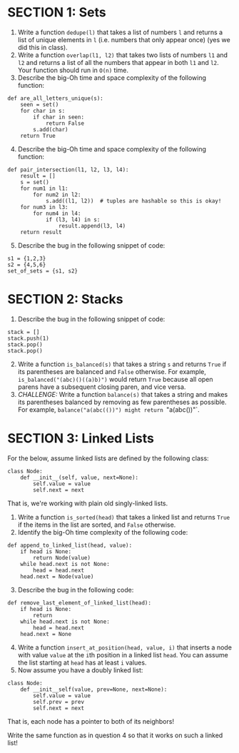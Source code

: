 # SECTION 1: Sets
1. Write a function `dedupe(l)` that takes a list of numbers `l` and returns a list of unique elements in `l` (i.e. numbers that only appear once) (yes we did this in class).
2. Write a function `overlap(l1, l2)` that takes two lists of numbers `l1` and `l2` and returns a list of all the numbers that appear in both `l1` and `l2`. Your function should run in `O(n)` time.
3. Describe the big-Oh time and space complexity of the following function:

```
def are_all_letters_unique(s):
    seen = set()
    for char in s:
        if char in seen:
            return False
        s.add(char)
    return True
```
4. Describe the big-Oh time and space complexity of the following function:
``` 
def pair_intersection(l1, l2, l3, l4):
    result = []
    s = set()
    for num1 in l1:
        for num2 in l2:
            s.add((l1, l2))  # tuples are hashable so this is okay!
    for num3 in l3:
        for num4 in l4:
            if (l3, l4) in s:
                result.append(l3, l4)
    return result
```
5. Describe the bug in the following snippet of code:
```
s1 = {1,2,3}
s2 = {4,5,6}
set_of_sets = {s1, s2}
```

# SECTION 2: Stacks
1. Describe the bug in the following snippet of code:
```
stack = []
stack.push(1)
stack.pop()
stack.pop()
```

2. Write a function `is_balanced(s)` that takes a string `s` and returns `True` if its parentheses are balanced and `False` otherwise. For example, `is_balanced("(abc)()((a)b)")` would return `True` because all open parens have a subsequent closing paren, and vice versa.
3. *CHALLENGE:* Write a function `balance(s)` that takes a string and makes its parentheses balanced by removing as few parentheses as possible. For example, `balance("a(abc(())") might return `"a(abc())"`.

# SECTION 3: Linked Lists
For the below, assume linked lists are defined by the following class:
```
class Node:
    def __init__(self, value, next=None):
        self.value = value
        self.next = next
```
That is, we're working with plain old singly-linked lists.

1. Write a function `is_sorted(head)` that takes a linked list and returns `True` if the items in the list are sorted, and `False` otherwise.
2. Identify the big-Oh time complexity of the following code:
```
def append_to_linked_list(head, value):
    if head is None:
        return Node(value)
    while head.next is not None:
        head = head.next
    head.next = Node(value)
```
3. Describe the bug in the following code:
```
def remove_last_element_of_linked_list(head):
    if head is None:
        return
    while head.next is not None:
        head = head.next
    head.next = None
```
4. Write a function `insert_at_position(head, value, i)` that inserts a node with value `value` at the `i`th position in a linked list `head`. You can assume the list starting at `head` has at least `i` values.
5. Now assume you have a doubly linked list:
```
class Node:
    def __init__self(value, prev=None, next=None):
        self.value = value
        self.prev = prev
        self.next = next
```
That is, each node has a pointer to both of its neighbors! 

Write the same function as in question 4 so that it works on such a linked list!